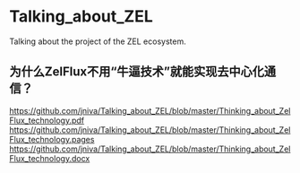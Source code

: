 # Talking_about_ZEL
Talking about the project of the ZEL ecosystem.


## 为什么ZelFlux不用“牛逼技术”就能实现去中心化通信？

https://github.com/jniva/Talking_about_ZEL/blob/master/Thinking_about_ZelFlux_technology.pdf
https://github.com/jniva/Talking_about_ZEL/blob/master/Thinking_about_ZelFlux_technology.pages
https://github.com/jniva/Talking_about_ZEL/blob/master/Thinking_about_ZelFlux_technology.docx
